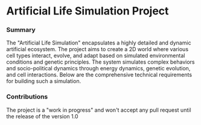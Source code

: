# Artificial Life Simulation Project

### Summary
The "Artificial Life Simulation" encapsulates a highly detailed and dynamic artificial ecosystem. The project aims to create a 2D world where various cell types interact, evolve, and adapt based on simulated environmental conditions and genetic principles. The system simulates complex behaviors and socio-political dynamics through energy dynamics, genetic evolution, and cell interactions. Below are the comprehensive technical requirements for building such a simulation.

### Contributions
The project is a "work in progress" and won't accept any pull request until the release of the version 1.0
